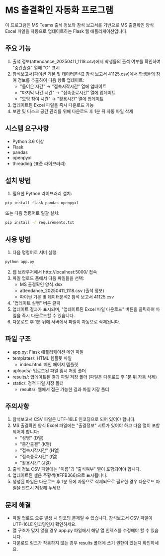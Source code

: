 # MS 출결확인 자동화 프로그램

이 프로그램은 MS Teams 출석 정보와 참석 보고서를 기반으로 MS 출결확인 양식 Excel 파일을 자동으로 업데이트하는 Flask 웹 애플리케이션입니다.

## 주요 기능

1. 출석 정보(attendance_20250411_1118.csv)에서 학생들의 출석 여부를 확인하여 "중간출결" 열에 "O" 표시
2. 참석보고서(파이썬 기본 및 데이터분석2 참석 보고서 41125.csv)에서 학생들의 참여 정보를 추출하여 다음 항목 업데이트:
   - "들어온 시간" → "접속시작시간" 열에 업데이트
   - "마지막 나간 시간" → "접속종료시간" 열에 업데이트
   - "모임 참여 시간" → "활용시간" 열에 업데이트
3. 업데이트된 Excel 파일을 즉시 다운로드 가능
4. 보안 및 디스크 공간 관리를 위해 다운로드 후 1분 뒤 자동 파일 삭제

## 시스템 요구사항

- Python 3.6 이상
- Flask
- pandas
- openpyxl
- threading (표준 라이브러리)

## 설치 방법

1. 필요한 Python 라이브러리 설치:

```bash
pip install flask pandas openpyxl
```

또는 다음 명령어로 일괄 설치:

```bash
pip install -r requirements.txt
```

## 사용 방법

1. 다음 명령어로 서버 실행:

```bash
python app.py
```

2. 웹 브라우저에서 http://localhost:5000/ 접속
3. 파일 업로드 폼에서 다음 파일들을 선택:
   - MS 출결확인 양식.xlsx
   - attendance_20250411_1118.csv (출석 정보)
   - 파이썬 기본 및 데이터분석2 참석 보고서 41125.csv
4. "업데이트 실행" 버튼 클릭
5. 업데이트 결과가 표시되며, "업데이트된 Excel 파일 다운로드" 버튼을 클릭하여 파일을 즉시 다운로드할 수 있습니다.
6. 다운로드 후 1분 뒤에 서버에서 파일이 자동으로 삭제됩니다.

## 파일 구조

- app.py: Flask 애플리케이션 메인 파일
- templates/: HTML 템플릿 파일
  - index.html: 메인 페이지 템플릿
- uploads/: 업로드된 파일 임시 저장 폴더
- results/: 업데이트된 결과 파일 저장 폴더 (파일은 다운로드 후 1분 뒤 자동 삭제)
- static/: 정적 파일 저장 폴더
  - results/: 웹에서 접근 가능한 결과 파일 저장 폴더

## 주의사항

1. 참석보고서 CSV 파일은 UTF-16LE 인코딩으로 되어 있어야 합니다.
2. MS 출결확인 양식 Excel 파일에는 "출결정보" 시트가 있어야 하고 다음 열이 포함되어야 합니다:
   - "성명" (D열)
   - "중간출결" (K열)
   - "접속시작시간" (H열)
   - "접속종료시간" (I열) 
   - "활용시간" (J열)
3. 출석 정보 CSV 파일에는 "이름"과 "출석여부" 열이 포함되어야 합니다.
4. 업데이트된 셀은 주황색(#FFB366)으로 표시됩니다.
5. 생성된 파일은 다운로드 후 1분 뒤에 자동으로 삭제되므로 필요한 경우 다운로드 파일을 반드시 저장해 두세요.

## 문제 해결

- 파일 업로드 오류 발생 시 인코딩 문제일 수 있습니다. 참석보고서 CSV 파일이 UTF-16LE 인코딩인지 확인하세요.
- 열 구조가 맞지 않을 경우 app.py 파일에서 해당 열 인덱스를 수정해야 할 수 있습니다.
- 다운로드 링크가 작동하지 않는 경우 results 폴더에 쓰기 권한이 있는지 확인하세요.
